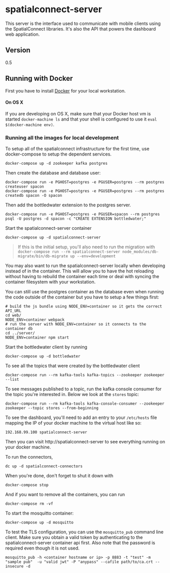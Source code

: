# spatialconnect-server

This server is the interface used to communicate with mobile clients
using the SpatialConnect libraries.  It's also the API that powers the
dashboard web application.

## Version
0.5

## Running with Docker

First you have to install [Docker](https://docs.docker.com/engine/installation/) for your local workstation.

#### On OS X

If you are developing on OS X, make sure that your Docker host vm is started `docker-machine ls` and that your shell is configured to use it `eval $(docker-machine env)`.


### Running all the images for local development

To setup all of the spatialconnect infrastructure for the first time, use docker-compose to
setup the dependent services.

```
docker-compose up -d zookeeper kafka postgres
```

Then create the database and database user:

```
docker-compose run -e PGHOST=postgres -e PGUSER=postgres --rm postgres createuser spacon
docker-compose run -e PGHOST=postgres -e PGUSER=postgres --rm postgres createdb spacon -O spacon
```

Then add the bottledwater extension to the postgres server.

```
docker-compose run -e PGHOST=postgres -e PGUSER=spacon --rm postgres psql -U postgres -d spacon -c "CREATE EXTENSION bottledwater;"
```

Start the spatialconnect-server container

```
docker-compose up -d spatialconnect-server
```

> If this is the initial setup, you'll also need to run the migration with `docker-compose run --rm spatialconnect-server node_modules/db-migrate/bin/db-migrate up --env=development`


You may also want to run the spatialconnect-server locally when developing
instead of in the container.  This will allow you to have the hot reloading
without having to rebuild the container each time or deal with syncing the
container filesystem with your workstation.  

You can still use the postgres container as the
database even when running the code outside of the container but you have to
setup a few things first:
```
# build the js bundle using NODE_ENV=container so it gets the correct API_URL
cd web/
NODE_ENV=container webpack
# run the server with NODE_ENV=container so it connects to the container db
cd ../server/
NODE_ENV=container npm start
```

Start the bottledwater client by running

```
docker-compose up -d bottledwater
```

To see all the topics that were created by the bottledwater client
```
docker-compose run --rm kafka-tools kafka-topics --zookeeper zookeeper --list
```

To see messages published to a topic, run the kafka console consumer for the
topic you're interested in.  Below we look at the `stores` topic:
```
docker-compose run --rm kafka-tools kafka-console-consumer --zookeeper zookeeper --topic stores --from-beginning
```

To see the dashboard, you'll need to add an entry to your `/etc/hosts` file mapping
the IP of your docker machine to the virtual host like so:
```
192.168.99.100 spatialconnect-server
```

Then you can visit http://spatialconnect-server to see everything running on
your docker machine.


To run the connectors,

```
dc up -d spatialconnect-connectors
```

When you're done, don't forget to shut it down with

```
docker-compose stop
```

And if you want to remove all the containers, you can run

```
docker-compose rm -vf
```

To start the mosquitto container:
```
docker-compose up -d mosquitto
```

To test the TLS configuration, you can use the `mosquitto_pub` command line
client.  Make sure you obtain a valid token by authenticating to the
spatialconnect-server container api first.  Also note that the password is
required even though it is not used.
```
mosquitto_pub -h <container hostname or ip> -p 8883 -t "test" -m "sample pub"  -u "valid jwt" -P "anypass" --cafile path/to/ca.crt --insecure -d
```
